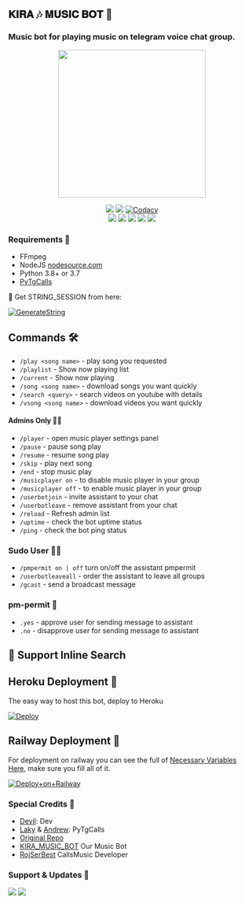<h2 align="centre">𝐊𝐈𝐑𝐀 🎶 𝐌𝐔𝐒𝐈𝐂 𝐁𝐎𝐓 🤩</h2>

### Music bot for playing music on telegram voice chat group.
<p align="center"><a href="https://t.me/LiGhT_YaGaMi_RoBoT"><img src="https://telegra.ph/file/45f15469af21ac5d97726.jpg" width="300"></a></p>
<p align="center">
    <a href="https://www.python.org/" alt="made-with-python"> <img src="https://img.shields.io/badge/Made%20with-Python-black.svg?style=flat-square&logo=python&logoColor=blue&color=red" /></a>
    <a href="https://github.com/ITZ-DEVIL-OP/KIRA_MUSIC_BOT/graphs/commit-activity" alt="Maintenance"> <img src="https://img.shields.io/badge/Maintained%3F-yes-red.svg?style=flat-square" /></a>
    <a href="https://app.codacy.com/gh/ITZ-DEVIL-OP/KIRA_MUSIC_BOT/dashboard"> <img src="https://img.shields.io/codacy/grade/a723cb464d5a4d25be3152b5d71de82d?color=red&logo=codacy&style=flat-square" alt="Codacy" /></a><br>
    <a href="https://github.com/ITZ-DEVIL-OP/KIRA_MUSIC_BOT"> <img src="https://img.shields.io/github/repo-size/ITZ-DEVIL-OP/KIRA_MUSIC_BOT?color=red&logo=github&logoColor=blue&style=flat-square" /></a>
    <a href="https://github.com/ITZ-DEVIL-OP/KIRA_MUSIC_BOT/commits/main"> <img src="https://img.shields.io/github/last-commit/ITZ-DEVIL-OP/KIRA_MUSIC_BOT?color=red&logo=github&logoColor=blue&style=flat-square" /></a>
    <a href="https://github.com/ITZ-DEVIL-OP/KIRA_MUSIC_BOT/issues"> <img src="https://img.shields.io/github/issues/ITZ-DEVIL-OP/KIRA_MUSIC_BOT?color=red&logo=github&logoColor=blue&style=flat-square" /></a>
    <a href="https://github.com/ITZ-DEVIL-OP/KIRA_MUSIC_BOT/network/members"> <img src="https://img.shields.io/github/forks/ITZ-DEVIL-OP/KIRA_MUSIC_BOT?color=red&logo=github&logoColor=blue&style=flat-square" /></a>  
    <a href="https://github.com/ITZ-DEVIL-OP/KIRA_MUSIC_BOT/network/members"> <img src="https://img.shields.io/github/stars/ITZ-DEVIL-OP/KIRA_MUSIC_BOT?color=red&logo=github&logoColor=blue&style=flat-square" /></a>  
</p>

<h3>Requirements 📝</h3>

- FFmpeg
- NodeJS [nodesource.com](https://nodesource.com/)
- Python 3.8+ or 3.7
- [PyTgCalls](https://github.com/pytgcalls/pytgcalls)

🧪 Get STRING_SESSION from here:

[![GenerateString](https://img.shields.io/badge/repl.it-generateString-yellowgreen)](https://replit.com/@LEGENDXxxxx/kiraMusic)


## Commands 🛠

- `/play <song name>` - play song you requested
- `/playlist` - Show now playing list
- `/current` - Show now playing
- `/song <song name>` - download songs you want quickly
- `/search <query>` - search videos on youtube with details
- `/vsong <song name>` - download videos you want quickly

#### Admins Only 👷‍♂️
- `/player` - open music player settings panel
- `/pause` - pause song play
- `/resume` - resume song play
- `/skip` - play next song
- `/end` - stop music play
- `/musicplayer on` - to disable music player in your group
- `/musicplayer off` - to enable music player in your group
- `/userbotjoin` - invite assistant to your chat
- `/userbotleave` - remove assistant from your chat
- `/reload` - Refresh admin list
- `/uptime` - check the bot uptime status
- `/ping` - check the bot ping status

### Sudo User 🧙‍♂️
- `/pmpermit on | off` turn on/off the assistant pmpermit
- `/userbotleaveall` - order the assistant to leave all groups
- `/gcast` - send a broadcast message

### pm-permit 💬
- `.yes` - approve user for sending message to assistant
- `.no` - disapprove user for sending message to assistant

## 🔎 Support Inline Search

## Heroku Deployment 💜
The easy way to host this bot, deploy to Heroku

[![Deploy](https://www.herokucdn.com/deploy/button.svg)](https://heroku.com/deploy?template=https://github.com/ITZ-DEVIL-OP/KIRA_MUSIC_BOT)

## Railway Deployment 🚄
For deployment on railway you can see the full of [Necessary Variables Here](https://github.com/ITZ-DEVIL-OP/KIRA_MUSIC_BOT/blob/main/example.env), make sure you fill all of it.

[![Deploy+on+Railway](https://railway.app/button.svg)](https://railway.app/new/template?template=https://github.com/ITZ-DEVIL-OP/KIRA_MUSIC_BOT&envs=SESSION_NAME,BOT_TOKEN,BOT_USERNAME,BOT_NAME,GROUP_SUPPORT,ASSISTANT_NAME,BG_IMAGE,UPDATES_CHANNEL,API_ID,PMPERMIT,API_HASH,SUDO_USERS,DURATION_LIMIT,THUMB_IMG)

### Special Credits 💖
- [Devil](https://github.com/ITZ-DEVIL-OP): Dev
- [Laky](https://github.com/Laky-64) & [Andrew](https://github.com/AndrewLaneX): PyTgCalls
- [Original Repo](https://github.com/suprojects/CallsMusic)
- [KIRA_MUSIC_BOT](https://t.me/LiGhT_YaGaMi_RoBoT) Our Music Bot
- [RojSerBest](https://github.com/rojserbest) CallsMusic Developer

### Support & Updates 🎑
<a href="https://t.me/KIRA_UPDATES"><img src="https://img.shields.io/badge/Join-Group%20Support-blue.svg?style=for-the-badge&logo=Telegram"></a> <a href="https://t.me/KIRA_SUPPORT"><img src="https://img.shields.io/badge/Join-Updates%20Channel-blue.svg?style=for-the-badge&logo=Telegram"></a>
